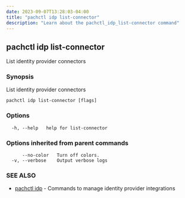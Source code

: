 ```yaml
---
date: 2023-09-07T13:28:03-04:00
title: "pachctl idp list-connector"
description: "Learn about the pachctl_idp_list-connector command"
---
```


## pachctl idp list-connector

List identity provider connectors

### Synopsis

List identity provider connectors

```
pachctl idp list-connector [flags]
```

### Options

```
  -h, --help   help for list-connector
```

### Options inherited from parent commands

```
      --no-color   Turn off colors.
  -v, --verbose    Output verbose logs
```

### SEE ALSO

* [pachctl idp](../pachctl_idp)	 - Commands to manage identity provider integrations

